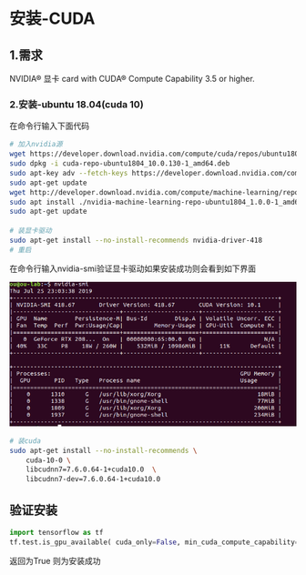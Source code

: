 # 安装-CUDA

## 1.需求

NVIDIA® 显卡 card with CUDA® Compute Capability 3.5 or higher.

### 2.安装-ubuntu 18.04\(cuda 10\)

在命令行输入下面代码

```bash
# 加入nvidia源
wget https://developer.download.nvidia.com/compute/cuda/repos/ubuntu1804/x86_64/cuda-repo-ubuntu1804_10.0.130-1_amd64.deb
sudo dpkg -i cuda-repo-ubuntu1804_10.0.130-1_amd64.deb
sudo apt-key adv --fetch-keys https://developer.download.nvidia.com/compute/cuda/repos/ubuntu1804/x86_64/7fa2af80.pub
sudo apt-get update
wget http://developer.download.nvidia.com/compute/machine-learning/repos/ubuntu1804/x86_64/nvidia-machine-learning-repo-ubuntu1804_1.0.0-1_amd64.deb
sudo apt install ./nvidia-machine-learning-repo-ubuntu1804_1.0.0-1_amd64.deb
sudo apt-get update

# 装显卡驱动
sudo apt-get install --no-install-recommends nvidia-driver-418
# 重启

```

在命令行输入nvidia-smi验证显卡驱动如果安装成功则会看到如下界面

![](../.gitbook/assets/screen-shot-2019-07-25-at-11.04.00-pm.png)

```bash
# 装cuda
sudo apt-get install --no-install-recommends \
    cuda-10-0 \
    libcudnn7=7.6.0.64-1+cuda10.0  \
    libcudnn7-dev=7.6.0.64-1+cuda10.0
```

## 验证安装

```python
import tensorflow as tf 
tf.test.is_gpu_available( cuda_only=False, min_cuda_compute_capability=None )
```

返回为True 则为安装成功

